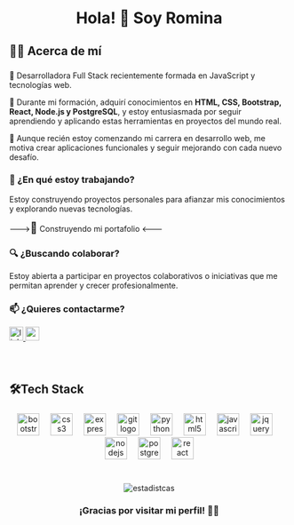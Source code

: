 ###

<h1 align="center">Hola! 👋 Soy Romina</h1>

###

<h2 align="left">👩‍💻  Acerca de mí </h2>

###
<div align="left">
<p>🌟 Desarrolladora Full Stack recientemente formada en JavaScript y tecnologías web.</p>
<p>🚀 Durante mi formación, adquirí conocimientos en <strong>HTML, CSS, Bootstrap, React, Node.js y PostgreSQL</strong>, y estoy entusiasmada por seguir aprendiendo y aplicando estas herramientas en proyectos del mundo real. </p>

<p>🎯 Aunque recién estoy comenzando mi carrera en desarrollo web, me motiva crear aplicaciones funcionales y seguir mejorando con cada nuevo desafío. </p>
<h3>🌱 ¿En qué estoy trabajando?</h3>
<p> Estoy construyendo proyectos personales para afianzar mis conocimientos y explorando nuevas tecnologías. </p>
<p >---><span style="font-size: 20px;">🤫</span> Construyendo mi portafolio <---</p>
<h3>🔍 ¿Buscando colaborar? </h3>
<p>Estoy abierta a participar en proyectos colaborativos o iniciativas que me permitan aprender y crecer profesionalmente. </p>
<h3>📫 ¿Quieres contactarme? </h3>
</div>

<div align="left">
  <a href="https://www.linkedin.com/in/romina-osorio-marmolejo/" target="_blank">
    <img src="https://img.shields.io/static/v1?message=LinkedIn&logo=linkedin&label=&color=0077B5&logoColor=white&labelColor=&style=for-the-badge" height="25" alt="linkedin logo"  />
  </a>
    <a href="mailto:r.osorio.marmolejo@gmail.com" target="_blank">
    <img src="https://img.shields.io/static/v1?message=Gmail&logo=gmail&label=&color=D14836&logoColor=white&labelColor=&style=for-the-badge" height="25" alt="gmail logo"  />
  </a>
</div>

###

<br>

<h2 align="left">🛠Tech Stack</h2>

###

<div align="center">
  <img src="https://cdn.jsdelivr.net/gh/devicons/devicon/icons/bootstrap/bootstrap-original.svg" height="40" alt="bootstrap logo"  />
  <img width="12" />
  <img src="https://cdn.jsdelivr.net/gh/devicons/devicon/icons/css3/css3-original.svg" height="40" alt="css3 logo"  />
  <img width="12" />
  <img src="https://cdn.jsdelivr.net/gh/devicons/devicon/icons/express/express-original.svg" height="40" alt="express logo"  />
  <img width="12" />
  <img src="https://cdn.jsdelivr.net/gh/devicons/devicon/icons/git/git-original.svg" height="40" alt="git logo"  />
  <img width="12" />
  <img src="https://cdn.jsdelivr.net/gh/devicons/devicon/icons/python/python-original.svg" height="40" alt="python logo" />
  <img width="12" />
  <img src="https://cdn.jsdelivr.net/gh/devicons/devicon/icons/html5/html5-original.svg" height="40" alt="html5 logo"  />
  <img width="12" />
  <img src="https://cdn.jsdelivr.net/gh/devicons/devicon/icons/javascript/javascript-original.svg" height="40" alt="javascript logo"  />
  <img width="12" />
  <img src="https://cdn.jsdelivr.net/gh/devicons/devicon/icons/jquery/jquery-original.svg" height="40" alt="jquery logo"  />
  <img width="12" />
  <img src="https://cdn.jsdelivr.net/gh/devicons/devicon/icons/nodejs/nodejs-original.svg" height="40" alt="nodejs logo"  />
  <img width="12" />
  <img src="https://cdn.jsdelivr.net/gh/devicons/devicon/icons/postgresql/postgresql-original.svg" height="40" alt="postgresql logo"  />
  <img width="12" />
  <img src="https://cdn.jsdelivr.net/gh/devicons/devicon/icons/react/react-original.svg" height="40" alt="react logo"  />
</div>

<br>


###

<p align="center"><img  src=https://github-readme-stats.vercel.app/api/top-langs/?username=rominaosorio&layout=compact&hide=html
 alt="estadistcas" /></p>


###

<h3 align="center">¡Gracias por visitar mi perfil! 🚀✨</h3>

###

